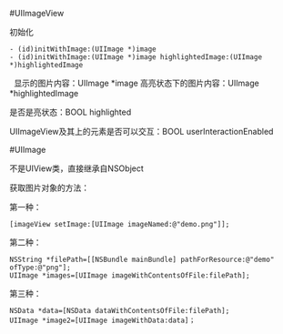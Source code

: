 #UIImageView

初始化

	- (id)initWithImage:(UIImage *)image 
	- (id)initWithImage:(UIImage *)image highlightedImage:(UIImage *)highlightedImage   
   显示的图片内容：UIImage *image
 高亮状态下的图片内容：UIImage *highlightedImage
 
 是否是亮状态：BOOL highlighted

 UIImageView及其上的元素是否可以交互：BOOL userInteractionEnabled
 
 
#UIImage

不是UIView类，直接继承自NSObject
 
获取图片对象的方法：

第一种：

	[imageView setImage:[UIImage imageNamed:@"demo.png"]];
    
    
第二种：
    
    NSString *filePath=[[NSBundle mainBundle] pathForResource:@"demo" ofType:@"png"];
    UIImage *images=[UIImage imageWithContentsOfFile:filePath];
    
第三种：
    
    NSData *data=[NSData dataWithContentsOfFile:filePath];
    UIImage *image2=[UIImage imageWithData:data]；

 

